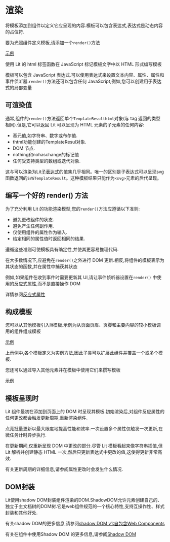 # 渲染

将模板添加到组件以定义它应呈现的内容.模板可以包含表达式,表达式是动态内容的占位符.

要为光照组件定义模板,请添加一个`render()`方法

[示例](https://lit.dev/playground/#sample=docs/templates/define)

使用 Lit 的 html 标签函数在 JavaScript 标记模板文字中以 HTML 形式编写模板

模板可以包含 JavaScript
表达式.可以使用表达式来设置文本内容、属性、属性和事件侦听器.`render()`方法还可以包含任何
JavaScript,例如,您可以创建用于表达式的局部变量

## 可渲染值

通常,组件的`render()`方法返回单个`TemplateResulthtml`对象(与 tag
返回的类型相同).但是,它可以返回 Lit 可以呈现为 HTML 元素的子元素的任何内容:

- 基元值,如字符串、数字或布尔值.
- thtml功能创建的TemplateResul对象.
- DOM 节点.
- nothing和nohaschange的标记值
- 任何受支持类型的数组或迭代对象.

这与可以渲染为Lit[子表达式](/docs/templates/expressions/#子表达式)的值集几乎相同。唯一的区别是子表达式可以呈现svg函数返回的`SVGTemplateResult`。这种模板结果只能作为`<svg>`元素的后代呈现。

## 编写一个好的 render() 方法

为了充分利用 Lit 的功能渲染模型,您的`render()`方法应遵循以下准则:

- 避免更改组件的状态.
- 避免产生任何副作用.
- 仅使用组件的属性作为输入.
- 给定相同的属性值时返回相同的结果.

遵循这些准则可使模板具有确定性,并使其更容易推理代码.

在大多数情况下,应避免在`render()`之外进行 DOM
更新.相反,将组件的模板表示为其状态的函数,并在属性中捕获其状态

例如,如果组件在收到事件时需要更新其 UI,请让事件侦听器设置在`render()`
中使用的反应式属性,而不是直接操作 DOM

详情参阅[反应式属性](/docs/components/properties/)

## 构成模板

您可以从其他模板引入lit模板.示例为从页面页眉、页脚和主要内容的较小模板调用的组件组成模板

[示例](https://lit.dev/playground/#sample=docs/templates/compose)

上示例中,各个模板定义为实例方法,因此子类可以扩展此组件并覆盖一个或多个模板.

您还可以通过导入其他元素并在模板中使用它们来撰写模板

[示例](https://lit.dev/playground/#sample=docs/templates/composeimports)

## 模板呈现时

Lit 组件最初在添加到页面上的 DOM
时呈现其模板.初始渲染后,对组件反应属性的任何更改都会触发更新周期,重新渲染组件.

点亮批量更新以最大限度地提高性能和效率.一次设置多个属性仅触发一次更新,在微任务计时异步执行.

在更新期间,仅重新呈现 DOM 中更改的部分.尽管 Lit 模板看起来像字符串插值,但 Lit
解析并创建静态 HTML 一次,然后只更新表达式中更改的值,这使得更新非常高效.

有关更新周期的详细信息,请参阅属性更改时会发生什么情况.

## DOM封装

Lit使用shadow
DOM封装组件渲染的DOM.ShadowDOM允许元素创建自己的、独立于主文档树的DOM树.它是web组件规范的一个核心特性,支持互操作性、样式封装和其他好处.

有关shadow
DOM的更多信息,请参阅[shadow DOM v1:自包含Web Components](https://developers.google.com/web/fundamentals/web-components/shadowdom)

有关在组件中使用Shadow DOM
的更多信息,请参阅[Shadow DOM](/docs/components/shadow-dom/)
